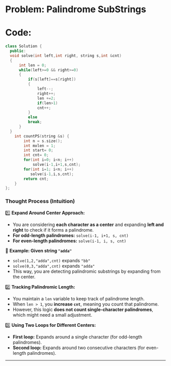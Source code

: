# Problem: Palindrome SubStrings

# Code: 

```c++
class Solution {
  public:
  void solve(int left,int right, string s,int &cnt)
  {
      int len = 0;
      while(left>=0 && right>=0)
      {
          if(s[left]==s[right])
          {
              left--;
              right++;
              len +=2;
              if(len>1)
              cnt++;
          }
          else
          break;
      }
  }
    int countPS(string &s) {
        int n = s.size();
        int mxlen = 1;
        int start= 0;
        int cnt= 0;
        for(int i=0; i<n; i++)
            solve(i-1,i+1,s,cnt);
        for(int i=1; i<n; i++)
           solve(i-1,i,s,cnt);
        return cnt;
    }
};
```


### **Thought Process (Intuition)**  

1️⃣ **Expand Around Center Approach:**  
   - You are considering **each character as a center** and expanding **left and right** to check if it forms a palindrome.  
   - **For odd-length palindromes:** `solve(i-1, i+1, s, cnt)`  
   - **For even-length palindromes:** `solve(i-1, i, s, cnt)`  

   🔹 **Example: Given string `"adda"`**  
   - `solve(1,2,"adda",cnt)` expands `"bb"`  
   - `solve(0,3,"adda",cnt)` expands `"adda"`  
   - This way, you are detecting palindromic substrings by expanding from the center.

2️⃣ **Tracking Palindromic Length:**  
   - You maintain a `len` variable to keep track of palindrome length.  
   - When `len > 1`, you **increase `cnt`**, meaning you count that palindrome.  
   - However, this logic **does not count single-character palindromes**, which might need a small adjustment.  

3️⃣ **Using Two Loops for Different Centers:**  
   - **First loop:** Expands around a single character (for odd-length palindromes).  
   - **Second loop:** Expands around two consecutive characters (for even-length palindromes).  

---
